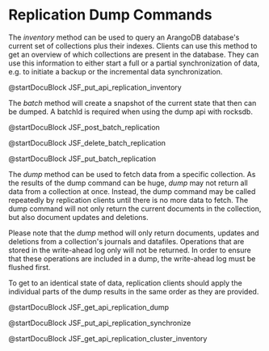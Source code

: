 Replication Dump Commands
=========================

The *inventory* method can be used to query an ArangoDB database's current
set of collections plus their indexes. Clients can use this method to get an 
overview of which collections are present in the database. They can use this information
to either start a full or a partial synchronization of data, e.g. to initiate a backup
or the incremental data synchronization.

<!-- arangod/RestHandler/RestReplicationHandler.cpp -->
@startDocuBlock JSF_put_api_replication_inventory


The *batch* method will create a snapshot of the current state that then can be
dumped. A batchId is required when using the dump api with rocksdb.

@startDocuBlock JSF_post_batch_replication

@startDocuBlock JSF_delete_batch_replication

@startDocuBlock JSF_put_batch_replication


The *dump* method can be used to fetch data from a specific collection. As the
results of the dump command can be huge, *dump* may not return all data from a collection
at once. Instead, the dump command may be called repeatedly by replication clients
until there is no more data to fetch. The dump command will not only return the
current documents in the collection, but also document updates and deletions.

Please note that the *dump* method will only return documents, updates and deletions
from a collection's journals and datafiles. Operations that are stored in the write-ahead
log only will not be returned. In order to ensure that these operations are included
in a dump, the write-ahead log must be flushed first. 

To get to an identical state of data, replication clients should apply the individual
parts of the dump results in the same order as they are provided.

<!-- arangod/RestHandler/RestReplicationHandler.cpp -->
@startDocuBlock JSF_get_api_replication_dump


<!-- arangod/RestHandler/RestReplicationHandler.cpp -->
@startDocuBlock JSF_put_api_replication_synchronize

<!-- arangod/RestHandler/RestReplicationHandler.cpp -->
@startDocuBlock JSF_get_api_replication_cluster_inventory
